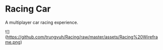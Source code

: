 # Racing Car

A multiplayer car racing experience.

![] (https://github.com/trungvuh/Racing/raw/master/assets/Racing%20Wireframe.png)
